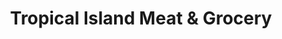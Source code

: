 ---
title: "Tropical Island Meat & Grocery"
url: /brunswick/tropical-island-meat-and-grocery/
shop: supermarket
---
